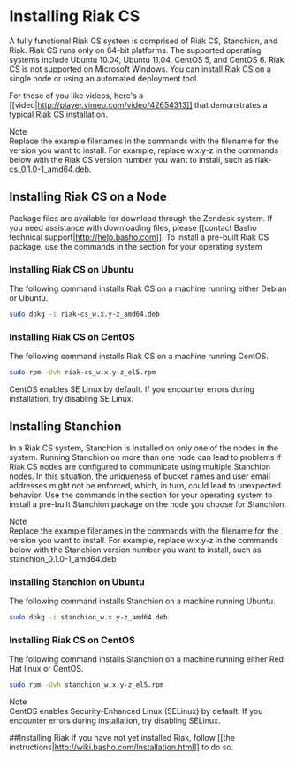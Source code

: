 # Installing Riak CS
A fully functional Riak CS system is comprised of Riak CS, Stanchion, and Riak. Riak CS runs only on 64-bit platforms. The supported operating systems include Ubuntu 10.04, Ubuntu 11.04, CentOS 5, and CentOS 6. Riak CS is not supported on Microsoft Windows. You can install Riak CS on a single node or using an automated deployment tool.

For those of you like videos, here's a [[video|http://player.vimeo.com/video/42654313]] that demonstrates a typical Riak CS installation.

<div class="note"><div class="title">Note</div>Replace the example filenames in the commands with the filename for the version you want to install. For example, replace w.x.y-z in the commands below with the Riak CS version number you want to install, such as riak-cs_0.1.0-1_amd64.deb.</div>

## Installing Riak CS on a Node
Package files are available for download through the Zendesk system. If you need assistance with downloading files, please [[contact Basho technical support|http://help.basho.com]].  To install a pre-built Riak CS package, use the commands in the section for your operating system

### Installing Riak CS on Ubuntu
The following command installs Riak CS on a machine running either Debian or Ubuntu.

```bash
sudo dpkg -i riak-cs_w.x.y-z_amd64.deb
```

### Installing Riak CS on CentOS
The following command installs Riak CS on a machine running CentOS.

```bash
sudo rpm -Uvh riak-cs_w.x.y-z_el5.rpm
```

CentOS enables SE Linux by default. If you encounter errors during installation, try disabling SE Linux.

## Installing Stanchion
In a Riak CS system, Stanchion is installed on only one of the nodes in the system. Running Stanchion on more than one node can lead to problems if Riak CS nodes are configured to communicate using multiple Stanchion nodes. In this situation, the uniqueness of bucket names and user email addresses might not be enforced, which, in turn, could lead to unexpected behavior. Use the commands in the section for your operating system to install a pre-built Stanchion package on the node you choose for Stanchion.

<div class="note"><div class="title">Note</div>Replace the example filenames in the commands with the filename for the version you want to install. For example, replace w.x.y-z in the commands below with the Stanchion version number you want to install, such as stanchion_0.1.0-1_amd64.deb</div>

### Installing Stanchion on Ubuntu
The following command installs Stanchion on a machine running Ubuntu.

```bash
sudo dpkg -i stanchion_w.x.y-z_amd64.deb
```

### Installing Riak CS on CentOS

The following command installs Stanchion on a machine running either Red Hat linux or CentOS.

```bash
sudo rpm -Uvh stanchion_w.x.y-z_el5.rpm
```

<div class="note"><div class="title">Note</div>CentOS enables Security-Enhanced Linux (SELinux) by default. If you encounter errors during installation, try disabling SELinux.</div>

##Installing Riak
If you have not yet installed Riak, follow [[the instructions|http://wiki.basho.com/Installation.html]] to do so.
